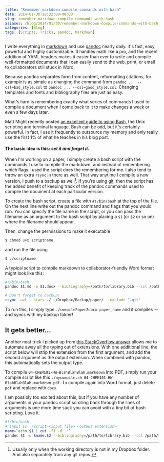 ```yaml
---
title: "Remember markdown compile commands with bash"
date: 2014-01-30T18:32:00+00:00
slug: remember-markdown-compile-commands-with-bash
aliases: /blog/2014/01/30/remember-markdown-compile-commands-with-bash
categories: [Blog]
tags: [Scripts, Tricks, pandoc, Markdown]
---
```


I write everything in [markdown] and use [pandoc] nearly daily.
It's fast, easy, powerful and highly customizable.
It handles math like a pro, and the recent addition of YAML headers makes it easier than ever to write and compile well-formatted documents that I can easily send to the web, print, or email to collaborators still stuck in Word.

Because pandoc separates form from content, reformatting citations, for example is as simple as changing the command from `pandoc ... --csl=bad_style.csl` to `pandoc ... --csl=good_style.csl`.
Changing templates and fonts and bibliography files are just as easy.

What's hard is remembering exactly what series of commands I used to compile a document when I come back to it to make changes a week or even a few days later.

Matt Might recently posted [an excellent guide to using Bash](http://matt.might.net/articles/bash-by-example/), the Unix scripting and terminal language.
Bash can be odd, but it's certainly powerful.
In fact, I use it frequently to outsource my memory and only really use the first 1% of what he teaches in his blog post.

#### The basic idea is this: *set it and forget it*.

<!-- more -->
When I'm working on a paper, I simply create a bash script with the commands I use to compile the markdown, and instead of remembering which flags I used the script does the remembering for me.
I also tend to throw an extra `rsync` in there as well.
That way anytime I compile a new version, I push to a backup as well[^1].
If you're using [git][], then the script has the added benefit of keeping track of the pandoc commands used to compile the document at each particular version.

[^1]: Usually only when the working directory is not in my Dropbox folder. And also separately from any git repos.

To create the bash script, create a file with `#!/bin/bash` at the top of the file. On the next line write out the pandoc command and flags that you would run. You can specify the file name in the script, or you can pass the filename as an argument to the bash script by placing a `$1` (or `$2` or so on) where the filename should appear.

Then, change the permissions to make it executable

```bash
$ chmod u+x scriptname
```

and run the file using

```bash
$ ./scriptname
```

A typical script to compile markdown to collaborator-friendly Word format might look like this:

```bash
#!/bin/bash
pandoc $1.md -o $1.docx --bibliography=/path/to/library.bib --csl /path/to/citation_style.csl

# Don't forget to backup!
rsync -avl --stats ./ ~/Dropbox/Backup/paper/ --exclude '.git'
```

To run this, I simply type `./compilePaper2docx paper_name` and it compiles -- and syncs with my backup folder!


## It gets better...

Another neat trick I picked up from [this StackOverflow answer](http://stackoverflow.com/a/12152669) allows me to automate away all the typing out of extensions. With one additional line, the script below will strip the extension from the first argument, and add the second argument as the output extension. When combined with pandoc, this automatically sets the output type.

To compile `04-CHEM101-HW-BlahBlahBlah.markdown` into PDF, simply run your compile script like this `./mycompile.sh 04-CHEM101-HW-BlahBlahBlah.markdown pdf`. To compile again into Word format, just delete `pdf` and replace with `docx`.

I am possibly too excited about this, but if you have any number of arguments in your pandoc script scrolling back through the lines of arguments is one more time suck you can avoid with a tiny bit of bash scripting. Love it.

```bash
#!/bin/bash
# input is ./script <input file> <output extension>
name=`echo $1 | cut -f1 -d'.'`
pandoc $1 -o $name.$2 --bibliography=/path/to/library.bib --csl /path/to/citation_style.csl
```

[markdown]: https://daringfireball.net/projects/markdown/
[pandoc]: https://pandoc.org
[git]: https://git-scm.com/
